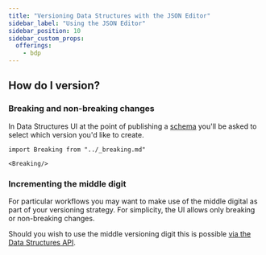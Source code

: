 ```yaml
---
title: "Versioning Data Structures with the JSON Editor"
sidebar_label: "Using the JSON Editor"
sidebar_position: 10
sidebar_custom_props:
  offerings:
    - bdp
---
```


## How do I version?

### Breaking and non-breaking changes

In Data Structures UI at the point of publishing a [schema](/docs/fundamentals/schemas/index.md) you'll be asked to select which version you'd like to create.

```mdx-code-block
import Breaking from "../_breaking.md"

<Breaking/>
```

### Incrementing the middle digit

For particular workflows you may want to make use of the middle digital as part of your versioning strategy. For simplicity, the UI allows only breaking or non-breaking changes.

Should you wish to use the middle versioning digit this is possible [via the Data Structures API](/docs/data-product-studio/data-structures/manage/api/index.md).
